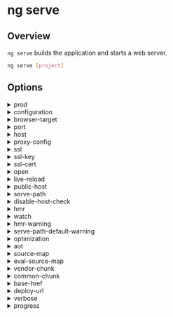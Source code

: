 <!-- Links in /docs/documentation should NOT have `.md` at the end, because they end up in our wiki at release. -->

# ng serve

## Overview
`ng serve` builds the application and starts a web server.

```bash
ng serve [project]
```

## Options
<details>
  <summary>prod</summary>
  <p>
    <code>--prod</code>
  </p>
  <p>
    Flag to set configuration to "prod".
  </p>
</details>
<details>
  <summary>configuration</summary>
  <p>
    <code>--configuration</code> (alias: <code>-c</code>)
  </p>
  <p>
    Specify the configuration to use.
  </p>
</details>
<details>
  <summary>browser-target</summary>
  <p>
    <code>--browser-target</code>
  </p>
  <p>
    Target to serve.
  </p>
</details>
<details>
  <summary>port</summary>
  <p>
    <code>--port</code>
  </p>
  <p>
    Port to listen on.
  </p>
</details>
<details>
  <summary>host</summary>
  <p>
    <code>--host</code>
  </p>
  <p>
    Host to listen on.
  </p>
</details>
<details>
  <summary>proxy-config</summary>
  <p>
    <code>--proxy-config</code>
  </p>
  <p>
    Proxy configuration file.
  </p>
</details>
<details>
  <summary>ssl</summary>
  <p>
    <code>--ssl</code>
  </p>
  <p>
    Serve using HTTPS.
  </p>
</details>
<details>
  <summary>ssl-key</summary>
  <p>
    <code>--ssl-key</code>
  </p>
  <p>
    SSL key to use for serving HTTPS.
  </p>
</details>
<details>
  <summary>ssl-cert</summary>
  <p>
    <code>--ssl-cert</code>
  </p>
  <p>
    SSL certificate to use for serving HTTPS.
  </p>
</details>
<details>
  <summary>open</summary>
  <p>
    <code>--open</code> (alias: <code>-o</code>)
  </p>
  <p>
    Opens the url in default browser.
  </p>
</details>
<details>
  <summary>live-reload</summary>
  <p>
    <code>--live-reload</code>
  </p>
  <p>
    Whether to reload the page on change, using live-reload.
  </p>
</details>
<details>
  <summary>public-host</summary>
  <p>
    <code>--public-host</code>
  </p>
  <p>
    Specify the URL that the browser client will use.
  </p>
</details>
<details>
  <summary>serve-path</summary>
  <p>
    <code>--serve-path</code>
  </p>
  <p>
    The pathname where the app will be served.
  </p>
</details>
<details>
  <summary>disable-host-check</summary>
  <p>
    <code>--disable-host-check</code>
  </p>
  <p>
    Don't verify connected clients are part of allowed hosts.
  </p>
</details>
<details>
  <summary>hmr</summary>
  <p>
    <code>--hmr</code>
  </p>
  <p>
    Enable hot module replacement.
  </p>
</details>
<details>
  <summary>watch</summary>
  <p>
    <code>--watch</code>
  </p>
  <p>
    Rebuild on change.
  </p>
</details>
<details>
  <summary>hmr-warning</summary>
  <p>
    <code>--hmr-warning</code>
  </p>
  <p>
    Show a warning when the --hmr option is enabled.
  </p>
</details>
<details>
  <summary>serve-path-default-warning</summary>
  <p>
    <code>--serve-path-default-warning</code>
  </p>
  <p>
    Show a warning when deploy-url/base-href use unsupported serve path values.
  </p>
</details>
<details>
  <summary>optimization</summary>
  <p>
    <code>--optimization</code>
  </p>
  <p>
    Defines the optimization level of the build.
  </p>
</details>
<details>
  <summary>aot</summary>
  <p>
    <code>--aot</code>
  </p>
  <p>
    Build using Ahead of Time compilation.
  </p>
</details>
<details>
  <summary>source-map</summary>
  <p>
    <code>--source-map</code>
  </p>
  <p>
    Output sourcemaps.
  </p>
</details>
<details>
  <summary>eval-source-map</summary>
  <p>
    <code>--eval-source-map</code>
  </p>
  <p>
    Output in-file eval sourcemaps.
  </p>
</details>
<details>
  <summary>vendor-chunk</summary>
  <p>
    <code>--vendor-chunk</code>
  </p>
  <p>
    Use a separate bundle containing only vendor libraries.
  </p>
</details>
<details>
  <summary>common-chunk</summary>
  <p>
    <code>--common-chunk</code>
  </p>
  <p>
    Use a separate bundle containing code used across multiple bundles.
  </p>
</details>
<details>
  <summary>base-href</summary>
  <p>
    <code>--base-href</code>
  </p>
  <p>
    Base url for the application being built.
  </p>
</details>
<details>
  <summary>deploy-url</summary>
  <p>
    <code>--deploy-url</code>
  </p>
  <p>
    URL where files will be deployed.
  </p>
</details>
<details>
  <summary>verbose</summary>
  <p>
    <code>--verbose</code>
  </p>
  <p>
    Adds more details to output logging.
  </p>
</details>
<details>
  <summary>progress</summary>
  <p>
    <code>--progress</code>
  </p>
  <p>
    Log progress to the console while building.
  </p>
</details>
